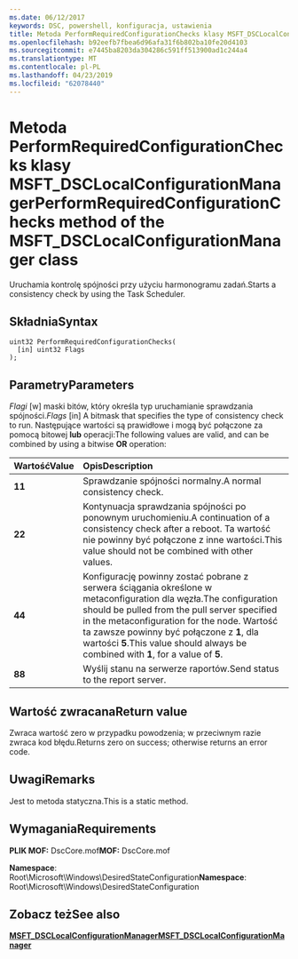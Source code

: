 ```yaml
---
ms.date: 06/12/2017
keywords: DSC, powershell, konfiguracja, ustawienia
title: Metoda PerformRequiredConfigurationChecks klasy MSFT_DSCLocalConfigurationManager
ms.openlocfilehash: b92eefb7fbea6d96afa31f6b802ba10fe20d4103
ms.sourcegitcommit: e7445ba8203da304286c591ff513900ad1c244a4
ms.translationtype: MT
ms.contentlocale: pl-PL
ms.lasthandoff: 04/23/2019
ms.locfileid: "62078440"
---
```

# <a name="performrequiredconfigurationchecks-method-of-the-msftdsclocalconfigurationmanager-class"></a><span data-ttu-id="cbc8b-103">Metoda PerformRequiredConfigurationChecks klasy MSFT_DSCLocalConfigurationManager</span><span class="sxs-lookup"><span data-stu-id="cbc8b-103">PerformRequiredConfigurationChecks method of the MSFT_DSCLocalConfigurationManager class</span></span>

<span data-ttu-id="cbc8b-104">Uruchamia kontrolę spójności przy użyciu harmonogramu zadań.</span><span class="sxs-lookup"><span data-stu-id="cbc8b-104">Starts a consistency check by using the Task Scheduler.</span></span>

## <a name="syntax"></a><span data-ttu-id="cbc8b-105">Składnia</span><span class="sxs-lookup"><span data-stu-id="cbc8b-105">Syntax</span></span>

```mof
uint32 PerformRequiredConfigurationChecks(
  [in] uint32 Flags
);
```

## <a name="parameters"></a><span data-ttu-id="cbc8b-106">Parametry</span><span class="sxs-lookup"><span data-stu-id="cbc8b-106">Parameters</span></span>

<span data-ttu-id="cbc8b-107">*Flagi* \[w\] maski bitów, który określa typ uruchamianie sprawdzania spójności.</span><span class="sxs-lookup"><span data-stu-id="cbc8b-107">*Flags* \[in\] A bitmask that specifies the type of consistency check to run.</span></span> <span data-ttu-id="cbc8b-108">Następujące wartości są prawidłowe i mogą być połączone za pomocą bitowej **lub** operacji:</span><span class="sxs-lookup"><span data-stu-id="cbc8b-108">The following values are valid, and can be combined by using a bitwise **OR** operation:</span></span>

|<span data-ttu-id="cbc8b-109">Wartość</span><span class="sxs-lookup"><span data-stu-id="cbc8b-109">Value</span></span> |<span data-ttu-id="cbc8b-110">Opis</span><span class="sxs-lookup"><span data-stu-id="cbc8b-110">Description</span></span> |
|:--- |:---|
|<span data-ttu-id="cbc8b-111">**1**</span><span class="sxs-lookup"><span data-stu-id="cbc8b-111">**1**</span></span> | <span data-ttu-id="cbc8b-112">Sprawdzanie spójności normalny.</span><span class="sxs-lookup"><span data-stu-id="cbc8b-112">A normal consistency check.</span></span> |
|<span data-ttu-id="cbc8b-113">**2**</span><span class="sxs-lookup"><span data-stu-id="cbc8b-113">**2**</span></span> | <span data-ttu-id="cbc8b-114">Kontynuacja sprawdzania spójności po ponownym uruchomieniu.</span><span class="sxs-lookup"><span data-stu-id="cbc8b-114">A continuation of a consistency check after a reboot.</span></span> <span data-ttu-id="cbc8b-115">Ta wartość nie powinny być połączone z inne wartości.</span><span class="sxs-lookup"><span data-stu-id="cbc8b-115">This value should not be combined with other values.</span></span> |
|<span data-ttu-id="cbc8b-116">**4**</span><span class="sxs-lookup"><span data-stu-id="cbc8b-116">**4**</span></span> | <span data-ttu-id="cbc8b-117">Konfigurację powinny zostać pobrane z serwera ściągania określone w metaconfiguration dla węzła.</span><span class="sxs-lookup"><span data-stu-id="cbc8b-117">The configuration should be pulled from the pull server specified in the metaconfiguration for the node.</span></span> <span data-ttu-id="cbc8b-118">Wartość ta zawsze powinny być połączone z **1**, dla wartości **5**.</span><span class="sxs-lookup"><span data-stu-id="cbc8b-118">This value should always be combined with **1**, for a value of **5**.</span></span> |
|<span data-ttu-id="cbc8b-119">**8**</span><span class="sxs-lookup"><span data-stu-id="cbc8b-119">**8**</span></span> | <span data-ttu-id="cbc8b-120">Wyślij stanu na serwerze raportów.</span><span class="sxs-lookup"><span data-stu-id="cbc8b-120">Send status to the report server.</span></span> |

## <a name="return-value"></a><span data-ttu-id="cbc8b-121">Wartość zwracana</span><span class="sxs-lookup"><span data-stu-id="cbc8b-121">Return value</span></span>

<span data-ttu-id="cbc8b-122">Zwraca wartość zero w przypadku powodzenia; w przeciwnym razie zwraca kod błędu.</span><span class="sxs-lookup"><span data-stu-id="cbc8b-122">Returns zero on success; otherwise returns an error code.</span></span>

## <a name="remarks"></a><span data-ttu-id="cbc8b-123">Uwagi</span><span class="sxs-lookup"><span data-stu-id="cbc8b-123">Remarks</span></span>

<span data-ttu-id="cbc8b-124">Jest to metoda statyczna.</span><span class="sxs-lookup"><span data-stu-id="cbc8b-124">This is a static method.</span></span>

## <a name="requirements"></a><span data-ttu-id="cbc8b-125">Wymagania</span><span class="sxs-lookup"><span data-stu-id="cbc8b-125">Requirements</span></span>

<span data-ttu-id="cbc8b-126">**PLIK MOF:** DscCore.mof</span><span class="sxs-lookup"><span data-stu-id="cbc8b-126">**MOF:** DscCore.mof</span></span>

<span data-ttu-id="cbc8b-127">**Namespace**: Root\Microsoft\Windows\DesiredStateConfiguration</span><span class="sxs-lookup"><span data-stu-id="cbc8b-127">**Namespace**: Root\Microsoft\Windows\DesiredStateConfiguration</span></span>

## <a name="see-also"></a><span data-ttu-id="cbc8b-128">Zobacz też</span><span class="sxs-lookup"><span data-stu-id="cbc8b-128">See also</span></span>

[<span data-ttu-id="cbc8b-129">**MSFT_DSCLocalConfigurationManager**</span><span class="sxs-lookup"><span data-stu-id="cbc8b-129">**MSFT_DSCLocalConfigurationManager**</span></span>](msft-dsclocalconfigurationmanager.md)